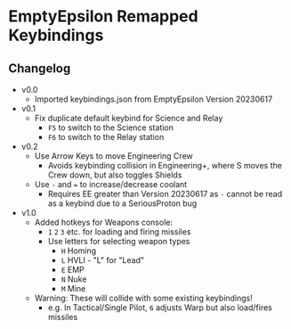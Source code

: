 # EmptyEpsilon Remapped Keybindings

## Changelog
- v0.0
  - Imported keybindings.json from EmptyEpsilon Version 20230617
- v0.1
  -  Fix duplicate default keybind for Science and Relay
     -  `F5` to switch to the Science station
     -  `F6` to switch to the Relay station
- v0.2
   -  Use Arrow Keys to move Engineering Crew
      -  Avoids keybinding collision in Engineering+, where S moves the Crew down, but also toggles Shields
   -  Use `-` and `=` to increase/decrease coolant
      -  Requires EE greater than Version 20230617 as `-` cannot be read as a keybind due to a SeriousProton bug
- v1.0
  - Added hotkeys for Weapons console:
    - `1` `2` `3` etc. for loading and firing missiles
    - Use letters for selecting weapon types
      - `H` Homing
      - `L` HVLI - "L" for "Lead"
      - `E` EMP
      - `N` Nuke
      - `M` Mine
  - Warning: These will collide with some existing keybindings!
    - e.g. In Tactical/Single Pilot, `6` adjusts Warp but also load/fires missiles